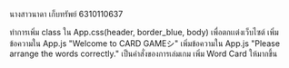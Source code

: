 นางสาวนาดา เก็บทรัพย์ 6310110637

ทำการเพิ่ม class ใน App.css(header, border_blue, body) เพื่อตกเเต่งเว็บไซต์ 
เพิ่มข้อความใน App.js "Welcome to CARD GAMEシ"
เพิ่มข้อความใน App.js "Please arrange the words correctly." เป็นคำสั่งของการเล่มเกม
เพิ่ม Word Card ให้มากขึ้น